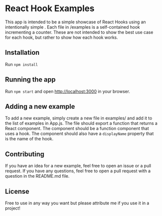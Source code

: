 # React Hook Examples

This app is intended to be a simple showcase of React Hooks using an intentionally simple . Each file in /examples is a self-contained hook incrementing a counter. These are not intended to show the best use case for each hook, but rather to show how each hook works.

## Installation

Run `npm install` 

## Running the app

Run `npm start` and open [http://localhost:3000](http://localhost:3000) in your browser.

## Adding a new example

To add a new example, simply create a new file in examples/ and add it to the list of examples in App.js. The file should export a function that returns a React component. The component should be a function component that uses a hook. The component should also have a `displayName` property that is the name of the hook.

## Contributing

If you have an idea for a new example, feel free to open an issue or a pull request. If you have any questions, feel free to open a pull request with a question in the README.md file.

## License

Free to use in any way you want but please attribute me if you use it in a project!

